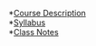 *[Course Description](https://velazdie001.github.io/IB-CS-Stuff/Course-Description.md)  
*[Syllabus](https://velazdie001.github.io/IB-CS-Stuff/Syllabus.md)  
*[Class Notes](https://velazdie001.github.io/IB-CS-Stuff/Class-Notes.md)  
